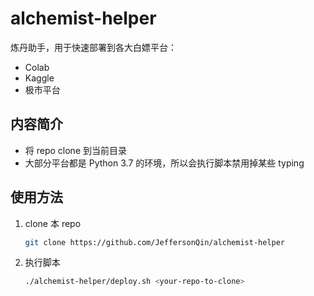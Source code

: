 # alchemist-helper

炼丹助手，用于快速部署到各大白嫖平台：

* Colab
* Kaggle
* 极市平台

## 内容简介

* 将 repo clone 到当前目录
* 大部分平台都是 Python 3.7 的环境，所以会执行脚本禁用掉某些 typing

## 使用方法

1. clone 本 repo
   ```bash
   git clone https://github.com/JeffersonQin/alchemist-helper
   ```
2. 执行脚本
   ```bash
   ./alchemist-helper/deploy.sh <your-repo-to-clone>
   ```

